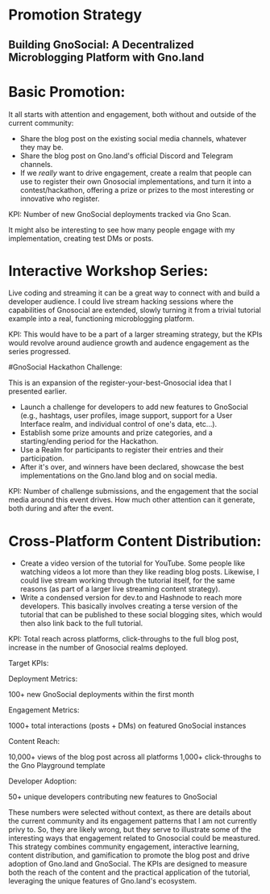# Promotion Strategy

## Building GnoSocial: A Decentralized Microblogging Platform with Gno.land

# Basic Promotion:

It all starts with attention and engagement, both without and outside of the current community:

* Share the blog post on the existing social media channels, whatever they may be.
* Share the blog post on Gno.land's official Discord and Telegram channels.
* If we _really_ want to drive engagement, create a realm that people can use to register their own Gnosocial implementations, and turn it into a contest/hackathon, offering a prize or prizes to the most interesting or innovative who register.

KPI: Number of new GnoSocial deployments tracked via Gno Scan.

It might also be interesting to see how many people engage with my implementation, creating test DMs or posts.

# Interactive Workshop Series:

Live coding and streaming it can be a great way to connect with and build a developer audience. I could live stream hacking sessions where the capabilities of Gnosocial are extended, slowly turning it from a trivial tutorial example into a real, functioning microblogging platform.
 
KPI: This would have to be a part of a larger streaming strategy, but the KPIs would revolve around audience growth and audence engagement as the series progressed. 

#GnoSocial Hackathon Challenge:

This is an expansion of the register-your-best-Gnosocial idea that I presented earlier. 

* Launch a challenge for developers to add new features to GnoSocial (e.g., hashtags, user profiles, image support, support for a User Interface realm, and individual control of one's data, etc...).
* Establish some prize amounts and prize categories, and a starting/ending period for the Hackathon.
* Use a Realm for participants to register their entries and their participation.
* After it's over, and winners have been declared, showcase the best implementations on the Gno.land blog and on social media.

KPI: Number of challenge submissions, and the engagement that the social media around this event drives. How much other attention can it generate, both during and after the event.

# Cross-Platform Content Distribution:

* Create a video version of the tutorial for YouTube. Some people like watching videos a lot more than they like reading blog posts. Likewise, I could live stream working through the tutorial itself, for the same reasons (as part of a larger live streaming content strategy).
* Write a condensed version for dev.to and Hashnode to reach more developers. This basically involves creating a terse version of the tutorial that can be published to these social blogging sites, which would then also link back to the full tutorial.

KPI: Total reach across platforms, click-throughs to the full blog post, increase in the number of Gnosocial realms deployed.


Target KPIs:

Deployment Metrics:

100+ new GnoSocial deployments within the first month


Engagement Metrics:

1000+ total interactions (posts + DMs) on featured GnoSocial instances


Content Reach:

10,000+ views of the blog post across all platforms
1,000+ click-throughs to the Gno Playground template


Developer Adoption:

50+ unique developers contributing new features to GnoSocial


These numbers were selected without context, as there are details about the current community and its engagement patterns that I am not currently privy to. So, they are likely wrong, but they serve to illustrate some of the interesting ways that engagement related to Gnosocial could be meastured.
This strategy combines community engagement, interactive learning, content distribution, and gamification to promote the blog post and drive adoption of Gno.land and GnoSocial. The KPIs are designed to measure both the reach of the content and the practical application of the tutorial, leveraging the unique features of Gno.land's ecosystem.
